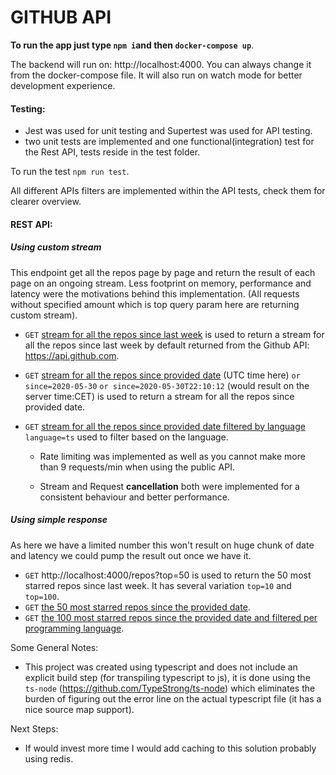 # GITHUB API
**To run the app just type `npm i`and then `docker-compose up`**.

The backend will run on: http://localhost:4000. You can always change it
from the docker-compose file. It will also run on watch mode for better development experience.

#### **Testing**:
* Jest was used for unit testing and Supertest was used for API testing.
* two unit tests are implemented and one functional(integration) test for the Rest API, tests reside in the test folder.

 To run the test `npm run test`.
 
 All different APIs filters are implemented within the API tests, check them for clearer overview. 

#### **REST API**:

##### **Using custom stream**

This endpoint get all the repos page by page and return the result of each page on an ongoing stream. Less footprint on memory, performance and latency were the 
motivations behind this implementation. (All requests without specified amount which is top query param here are returning custom stream).
* `GET` [stream for all the repos since last week](http://localhost:4000/repos) is used to return a stream for all the repos since last week by default returned from the Github API: https://api.github.com.
* `GET` [stream for all the repos since provided date](http://localhost:4000/repos?since=2020-05-30T22:10:12Z) (UTC time here) `or since=2020-05-30` `or since=2020-05-30T22:10:12` (would result on the server time:CET)
  is used to return a stream for all the repos since provided date.
* `GET` [stream for all the repos since provided date filtered by language](http://localhost:4000/repos?since=2020-05-30T22:10:12Z&language=ts) `language=ts` used to filter based on the language.

    * Rate limiting was implemented as well as you cannot make more than 9 requests/min when using the public API.
    
    * Stream and Request **cancellation** both were implemented for a consistent behaviour and better performance.


##### **Using simple response**

As here we have a limited number this won't result on huge chunk of date and latency we could pump the result out once we have it.
* `GET` http://localhost:4000/repos?top=50 is used to return the 50 most starred repos since last week. It has several variation `top=10` and `top=100`.
* `GET` [the 50 most starred repos since the provided date](http://localhost:4000/repos?top=50&since=2020-05-30T22:10:12Z).
* `GET` [the 100 most starred repos since the provided date and filtered per programming language](http://localhost:4000/repos?top=100&since=2020-05-30T22:10:12Z&language=js).


Some General Notes:
* This project was created using typescript and does not include an explicit build step (for transpiling typescript to js), it is done using the `ts-node`
 (https://github.com/TypeStrong/ts-node) which eliminates the burden of figuring out the error line on the actual typescript file (it has a nice source map support).
 
Next Steps:
* If would invest more time I would add caching to this solution probably using redis.
